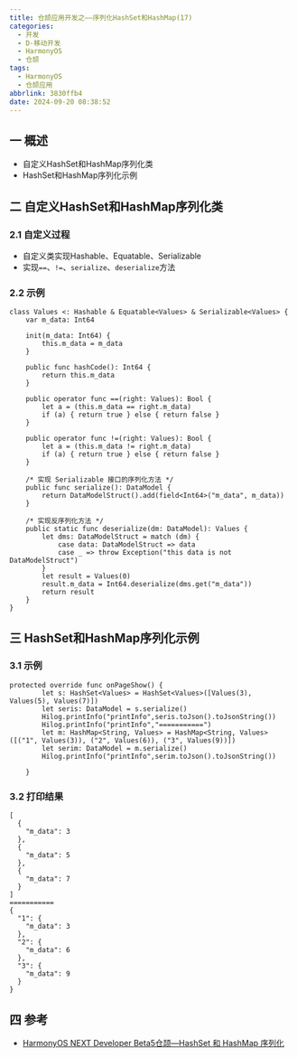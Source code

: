 ```yaml
---
title: 仓颉应用开发之——序列化HashSet和HashMap(17)
categories:
  - 开发
  - D-移动开发
  - HarmonyOS
  - 仓颉  
tags:
  - HarmonyOS
  - 仓颉应用
abbrlink: 3830ffb4
date: 2024-09-20 08:38:52
---
```

## 一 概述

* 自定义HashSet和HashMap序列化类
* HashSet和HashMap序列化示例

<!--more-->

## 二 自定义HashSet和HashMap序列化类

### 2.1 自定义过程

* 自定义类实现Hashable、Equatable、Serializable
* 实现`==`、`!=`、`serialize`、`deserialize`方法

### 2.2 示例

```
class Values <: Hashable & Equatable<Values> & Serializable<Values> {
    var m_data: Int64

    init(m_data: Int64) {
        this.m_data = m_data
    }

    public func hashCode(): Int64 {
        return this.m_data
    }

    public operator func ==(right: Values): Bool {
        let a = (this.m_data == right.m_data)
        if (a) { return true } else { return false }
    }

    public operator func !=(right: Values): Bool {
        let a = (this.m_data != right.m_data)
        if (a) { return true } else { return false }
    }

    /* 实现 Serializable 接口的序列化方法 */
    public func serialize(): DataModel {
        return DataModelStruct().add(field<Int64>("m_data", m_data))
    }

    /* 实现反序列化方法 */
    public static func deserialize(dm: DataModel): Values {
        let dms: DataModelStruct = match (dm) {
            case data: DataModelStruct => data
            case _ => throw Exception("this data is not DataModelStruct")
        }
        let result = Values(0)
        result.m_data = Int64.deserialize(dms.get("m_data"))
        return result
    }
}
```

## 三 HashSet和HashMap序列化示例

### 3.1 示例

```
protected override func onPageShow() {
        let s: HashSet<Values> = HashSet<Values>([Values(3), Values(5), Values(7)])
        let seris: DataModel = s.serialize()
        Hilog.printInfo("printInfo",seris.toJson().toJsonString())
        Hilog.printInfo("printInfo","===========")
        let m: HashMap<String, Values> = HashMap<String, Values>([("1", Values(3)), ("2", Values(6)), ("3", Values(9))])
        let serim: DataModel = m.serialize()
        Hilog.printInfo("printInfo",serim.toJson().toJsonString())
        
    }
```

### 3.2 打印结果

```
[
  {
    "m_data": 3
  },
  {
    "m_data": 5
  },
  {
    "m_data": 7
  }
]
===========
{
  "1": {
    "m_data": 3
  },
  "2": {
    "m_data": 6
  },
  "3": {
    "m_data": 9
  }
}
```

## 四 参考

* [HarmonyOS NEXT Developer Beta5仓颉—HashSet 和 HashMap 序列化](https://developer.huawei.com/consumer/cn/doc/cangjie-guides-V5/serialize_hashmap_and_hashset-V5)